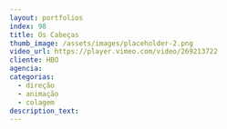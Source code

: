 ```yaml
---
layout: portfolios
index: 98
title: Os Cabeças
thumb_image: /assets/images/placeholder-2.png
video_url: https://player.vimeo.com/video/269213722
cliente: HBO
agencia:
categorias:
  - direção
  - animação
  - colagem
description_text:
---
```

